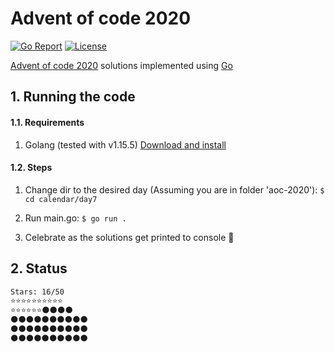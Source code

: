 # Advent of code 2020

[![Go Report](https://goreportcard.com/badge/github.com/jraams/aoc-2020)](https://goreportcard.com/report/github.com/jraams/aoc-2020) [![License](https://img.shields.io/badge/license-MIT-brightgreen)](./LICENSE)

[Advent of code 2020](https://adventofcode.com/2020/) solutions implemented using [Go](https://golang.org)


## 1. Running the code

#### 1.1. Requirements

1. Golang (tested with v1.15.5) [Download and install](https://golang.org/doc/install)

#### 1.2. Steps

1. Change dir to the desired day (Assuming you are in folder 'aoc-2020'): `$ cd calendar/day7`

2. Run main.go:
   `$ go run .`

3. Celebrate as the solutions get printed to console 🎉️

## 2. Status

```bash
Stars: 16/50 
⭐️⭐️⭐️⭐️⭐️⭐️⭐️⭐️⭐️⭐️
⭐️⭐️⭐️⭐️⭐️⭐️🌑️🌑️🌑️🌑️
🌑️🌑️🌑️🌑️🌑️🌑️🌑️🌑️🌑️🌑️
🌑️🌑️🌑️🌑️🌑️🌑️🌑️🌑️🌑️🌑️
🌑️🌑️🌑️🌑️🌑️🌑️🌑️🌑️🌑️🌑️
```
